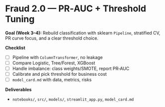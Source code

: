 # Fraud 2.0 — PR‑AUC + Threshold Tuning

**Goal (Week 3–4):** Rebuild classification with sklearn `Pipeline`, stratified CV, PR curve focus, and a clear threshold choice.

**Checklist**
- [ ] Pipeline with `ColumnTransformer`, no leakage
- [ ] Compare Logistic, Tree/Forest, XGBoost
- [ ] Handle imbalance: class weights/SMOTE, report PR‑AUC
- [ ] Calibrate and pick threshold for business cost
- [ ] `model_card.md` with data, metrics, risks

**Deliverables**
- `notebooks/`, `src/`, `models/`, `streamlit_app.py`, `model_card.md`
